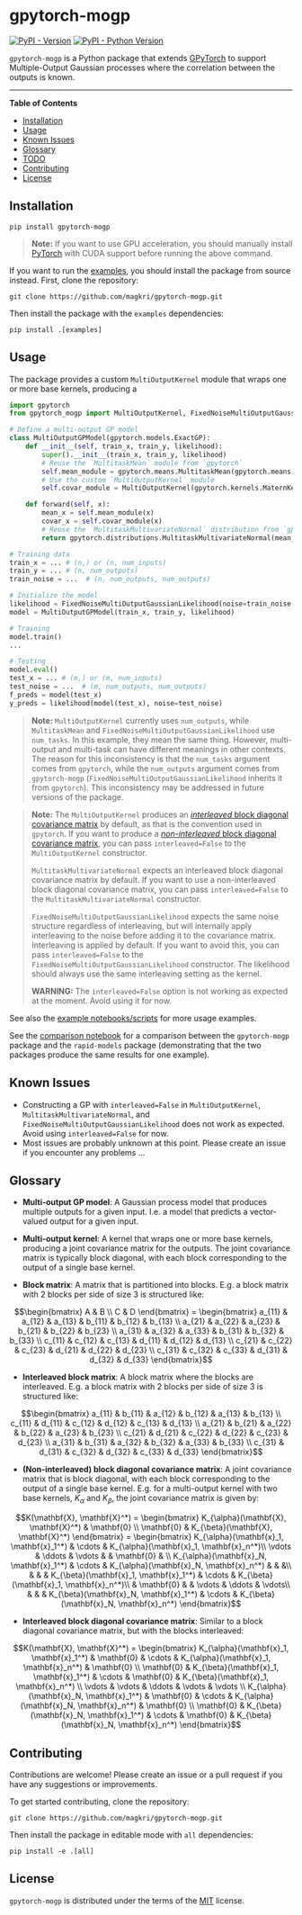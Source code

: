 # gpytorch-mogp

[![PyPI - Version](https://img.shields.io/pypi/v/gpytorch-mogp-new.svg)](https://pypi.org/project/gpytorch-mogp-new)
[![PyPI - Python Version](https://img.shields.io/pypi/pyversions/gpytorch-mogp-new.svg)](https://pypi.org/project/gpytorch-mogp-new)

`gpytorch-mogp` is a Python package that extends [GPyTorch](https://gpytorch.ai/) to support Multiple-Output Gaussian
processes where the correlation between the outputs is known.

-----

**Table of Contents**

- [Installation](#installation)
- [Usage](#usage)
- [Known Issues](#known-issues)
- [Glossary](#glossary)
- [TODO](#todo)
- [Contributing](#contributing)
- [License](#license)

## Installation

```shell
pip install gpytorch-mogp
```

> **Note:** If you want to use GPU acceleration, you should manually install
> [PyTorch](https://pytorch.org/get-started/locally/) with CUDA support before running the above command.

If you want to run the [examples](examples), you should install the package from source instead. First, clone the
repository:

```shell
git clone https://github.com/magkri/gpytorch-mogp.git
```

Then install the package with the `examples` dependencies:

```shell
pip install .[examples]
```

## Usage

The package provides a custom `MultiOutputKernel` module that wraps one or more base kernels, producing a

```python
import gpytorch
from gpytorch_mogp import MultiOutputKernel, FixedNoiseMultiOutputGaussianLikelihood

# Define a multi-output GP model
class MultiOutputGPModel(gpytorch.models.ExactGP):
    def __init__(self, train_x, train_y, likelihood):
        super().__init__(train_x, train_y, likelihood)
        # Reuse the `MultitaskMean` module from `gpytorch`
        self.mean_module = gpytorch.means.MultitaskMean(gpytorch.means.ConstantMean(), num_tasks=2)
        # Use the custom `MultiOutputKernel` module
        self.covar_module = MultiOutputKernel(gpytorch.kernels.MaternKernel(), num_outputs=2)

    def forward(self, x):
        mean_x = self.mean_module(x)
        covar_x = self.covar_module(x)
        # Reuse the `MultitaskMultivariateNormal` distribution from `gpytorch`
        return gpytorch.distributions.MultitaskMultivariateNormal(mean_x, covar_x)

# Training data
train_x = ... # (n,) or (n, num_inputs)
train_y = ... # (n, num_outputs)
train_noise = ...  # (n, num_outputs, num_outputs)

# Initialize the model
likelihood = FixedNoiseMultiOutputGaussianLikelihood(noise=train_noise, num_tasks=2)
model = MultiOutputGPModel(train_x, train_y, likelihood)

# Training
model.train()
...

# Testing
model.eval()
test_x = ... # (m,) or (m, num_inputs)
test_noise = ...  # (m, num_outputs, num_outputs)
f_preds = model(test_x)
y_preds = likelihood(model(test_x), noise=test_noise)
```
> **Note:** `MultiOutputKernel` currently uses `num_outputs`, while `MultitaskMean` and
> `FixedNoiseMultiOutputGaussianLikelihood` use `num_tasks`. In this example, they mean the same thing. However, 
> multi-output and multi-task can have different meanings in other contexts. The reason for this inconsistency is that
> the `num_tasks` argument comes from `gpytorch`, while the `num_outputs` argument comes from `gpytorch-mogp`
> (`FixedNoiseMultiOutputGaussianLikelihood` inherits it from `gpytorch`). This inconsistency may be addressed in future
> versions of the package.

> **Note:** The `MultiOutputKernel` produces an [_interleaved_ block diagonal covariance matrix](#glossary) by default,
> as that is the convention used in `gpytorch`. If you want to produce a [_non-interleaved_ block diagonal covariance
> matrix](#glossary), you can pass `interleaved=False` to the `MultiOutputKernel` constructor.
>
> `MultitaskMultivariateNormal` expects an interleaved block diagonal covariance matrix by default. If you want to use a
> non-interleaved block diagonal covariance matrix, you can pass `interleaved=False` to the
> `MultitaskMultivariateNormal` constructor.
>
> `FixedNoiseMultiOutputGaussianLikelihood` expects the same noise structure regardless of interleaving, but will
> internally apply interleaving to the noise before adding it to the covariance matrix. Interleaving is applied by
> default. If you want to avoid this, you can pass `interleaved=False` to the `FixedNoiseMultiOutputGaussianLikelihood`
> constructor. The likelihood should always use the same interleaving setting as the kernel.
> 
> **WARNING:** The `interleaved=False` option is not working as expected at the moment. Avoid using it for now.

See also the [example notebooks/scripts](examples) for more usage examples.

See the [comparison notebook](examples/comparison_with_rapid_models.ipynb) for a comparison between the `gpytorch-mogp`
package and the `rapid-models` package (demonstrating that the two packages produce the same results for one example).

## Known Issues
- Constructing a GP with `interleaved=False` in `MultiOutputKernel`, `MultitaskMultivariateNormal`, and
    `FixedNoiseMultiOutputGaussianLikelihood` does not work as expected. Avoid using `interleaved=False` for now.
- Most issues are probably unknown at this point. Please create an issue if you encounter any problems ...

## Glossary
- **Multi-output GP model**: A Gaussian process model that produces multiple outputs for a given input. I.e. a model
    that predicts a vector-valued output for a given input.

- **Multi-output kernel**: A kernel that wraps one or more base kernels, producing a joint covariance matrix for the
    outputs. The joint covariance matrix is typically block diagonal, with each block corresponding to the output of a
    single base kernel. 

- **Block matrix**: A matrix that is partitioned into blocks. E.g. a block matrix with $2$ blocks per side of size $3$ 
    is structured like:
```math
\begin{bmatrix}
A & B \\
C & D
\end{bmatrix} = \begin{bmatrix}
a_{11} & a_{12} & a_{13} & b_{11} & b_{12} & b_{13} \\
a_{21} & a_{22} & a_{23} & b_{21} & b_{22} & b_{23} \\
a_{31} & a_{32} & a_{33} & b_{31} & b_{32} & b_{33} \\
c_{11} & c_{12} & c_{13} & d_{11} & d_{12} & d_{13} \\
c_{21} & c_{22} & c_{23} & d_{21} & d_{22} & d_{23} \\
c_{31} & c_{32} & c_{33} & d_{31} & d_{32} & d_{33}
\end{bmatrix}
```

- **Interleaved block matrix**: A block matrix where the blocks are interleaved. E.g. a block matrix with $2$ blocks per
    side of size $3$ is structured like:
```math
\begin{bmatrix}
a_{11} & b_{11} & a_{12} & b_{12} & a_{13} & b_{13} \\
c_{11} & d_{11} & c_{12} & d_{12} & c_{13} & d_{13} \\
a_{21} & b_{21} & a_{22} & b_{22} & a_{23} & b_{23} \\
c_{21} & d_{21} & c_{22} & d_{22} & c_{23} & d_{23} \\
a_{31} & b_{31} & a_{32} & b_{32} & a_{33} & b_{33} \\
c_{31} & d_{31} & c_{32} & d_{32} & c_{33} & d_{33}
\end{bmatrix}
```

- **(Non-interleaved) block diagonal covariance matrix**: A joint covariance matrix that is block diagonal, with each
    block corresponding to the output of a single base kernel. E.g. for a multi-output kernel with two base kernels,
    $`K_{\alpha}`$ and $`K_{\beta}`$, the joint covariance matrix is given by:
```math
K(\mathbf{X}, \mathbf{X}^*) = \begin{bmatrix}
K_{\alpha}(\mathbf{X}, \mathbf{X}^*) & \mathbf{0} \\
\mathbf{0} & K_{\beta}(\mathbf{X}, \mathbf{X}^*)
\end{bmatrix} = \begin{bmatrix}
K_{\alpha}(\mathbf{x}_1, \mathbf{x}_1^*) & \cdots & K_{\alpha}(\mathbf{x}_1, \mathbf{x}_n^*)\\
\vdots & \ddots & \vdots & & \mathbf{0} & \\
K_{\alpha}(\mathbf{x}_N, \mathbf{x}_1^*) & \cdots & K_{\alpha}(\mathbf{x}_N, \mathbf{x}_n^*) & & &\\
& & & K_{\beta}(\mathbf{x}_1, \mathbf{x}_1^*) & \cdots & K_{\beta}(\mathbf{x}_1, \mathbf{x}_n^*)\\
& \mathbf{0} & & \vdots & \ddots & \vdots\\
& & & K_{\beta}(\mathbf{x}_N, \mathbf{x}_1^*) & \cdots & K_{\beta}(\mathbf{x}_N, \mathbf{x}_n^*)
\end{bmatrix}
```

- **Interleaved block diagonal covariance matrix**: Similar to a block diagonal covariance matrix, but with the blocks
    interleaved:

```math
K(\mathbf{X}, \mathbf{X}^*) = \begin{bmatrix}
K_{\alpha}(\mathbf{x}_1, \mathbf{x}_1^*) & \mathbf{0} & \cdots & K_{\alpha}(\mathbf{x}_1, \mathbf{x}_n^*) & \mathbf{0} \\
\mathbf{0} & K_{\beta}(\mathbf{x}_1, \mathbf{x}_1^*) & \cdots & \mathbf{0} & K_{\beta}(\mathbf{x}_1, \mathbf{x}_n^*) \\
\vdots & \vdots & \ddots & \vdots & \vdots \\
K_{\alpha}(\mathbf{x}_N, \mathbf{x}_1^*) & \mathbf{0} & \cdots & K_{\alpha}(\mathbf{x}_N, \mathbf{x}_n^*) & \mathbf{0} \\
\mathbf{0} & K_{\beta}(\mathbf{x}_N, \mathbf{x}_1^*) & \cdots & \mathbf{0} & K_{\beta}(\mathbf{x}_N, \mathbf{x}_n^*)
\end{bmatrix}
```

## Contributing

Contributions are welcome! Please create an issue or a pull request if you have any suggestions or improvements.

To get started contributing, clone the repository:

```shell
git clone https://github.com/magkri/gpytorch-mogp.git
```

Then install the package in editable mode with `all` dependencies:
```shell
pip install -e .[all]
```

## License

`gpytorch-mogp` is distributed under the terms of the [MIT](https://spdx.org/licenses/MIT.html) license.
